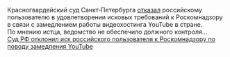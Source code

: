 <!--2025-01-11 08:45:26-->
<div class="yb">
  <div class="rss smaller1 habr"><p>Красногвардейский суд Санкт‑Петербурга <a href="https://tass.ru/obschestvo/22853393" rel="noopener noreferrer nofollow">отказал</a> российскому пользователю в&nbsp;удовлетворении исковых требований к&nbsp;Роскомнадзору в&nbsp;связи с&nbsp;замедлением работы видеохостинга YouTube в&nbsp;стране. По&nbsp;мнению истца, ведомство не&nbsp;обеспечило должного контроля... <br><a class="light" href="https://habr.com/ru/news/872928/?utm_source=habrahabr&utm_medium=rss&utm_campaign=872928">Суд РФ отклонил иск российского пользователя к Роскомнадзору по поводу замедления YouTube</a></div>
</div>

